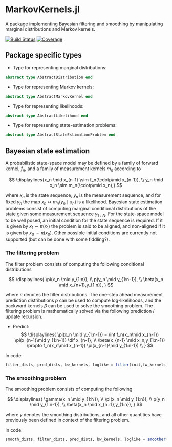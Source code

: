 # MarkovKernels.jl 

A package implementing Bayesian filtering and smoothing by manipulating marginal distributions and Markov kernels.

[![Build Status](https://github.com/filtron/MarkovKernels.jl/actions/workflows/CI.yml/badge.svg?branch=main)](https://github.com/filtron/MarkovKernels.jl/actions/workflows/CI.yml?query=branch%3Amain)
[![Coverage](https://codecov.io/gh/filtron/MarkovKernels.jl/branch/main/graph/badge.svg)](https://codecov.io/gh/filtron/MarkovKernels.jl)

## Package specific types

* Type for representing marginal distributions: 

```julia
abstract type AbstractDistribution end
```

* Type for representing Markov kernels: 

```julia
abstract type AbstractMarkovKernel end
```

* Type for representing likelihoods: 

```julia
abstract type AbstractLikelihood end
```

* Type for representing state-estimation problems: 

```julia
abstract type AbstractStateEstimationProblem end
```


## Bayesian state estimation 
A probabilistic state-space model may be defined by a family of forward kernel, $f_n$, and a family of measurement kernels $m_n$ according to 

$$ 
\displaylines{x_n \mid x_{n-1} \sim f_n(\cdotp\mid x_{n-1}), \\
y_n \mid x_n \sim m_n(\cdotp\mid x_n),}
$$

where $x_n$ is the state sequence, $y_n$ is the measurement sequence, and for fixed $y_n$ the map $x_n \mapsto m_n(y_n\mid x_n)$ is a likelihood. 
Bayesian state estimation problems consist of computing marginal conditional distributions of the state given some measurement sequence $y_{1:N}$. For the state-space model to be well posed, an initial condition for the state sequence is required. 
If it is given by $x_1 \sim \pi(x_1)$ the problem is said to be aligned, and non-aligned if it is given by $x_0 \sim \pi(x_0)$. 
Other possible initial conditions are currently not supported (but can be done with some fiddling?). 

### The filtering problem 
The filter problem consists of computing the following conditional distributions

$$
\displaylines{ \pi(x_n \mid y_{1:n}), \\ 
p(y_n \mid y_{1:n-1}), \\
\beta(x_n \mid x_{n+1},y_{1:n}), } 
$$

where $\pi$ denotes the filter distributions.
The one-step ahead measurement prediction distributions $p$ can be used to compute log-likelihoods,
and the backward kernels $\beta$ can be used to solve the smoothing problem.
The filtering problem is mathematically solved via the following prediction / update recursion. 

* Predict: 
$$
\displaylines{ \pi(x_n \mid y_{1:n-1}) = \int f_n(x_n\mid x_{n-1}) \pi(x_{n-1}\mid y_{1:n-1}) \dif x_{n-1}, \\
\beta(x_{n-1} \mid x_n,y_{1:n-1}) \propto  f_n(x_n\mid x_{n-1}) \pi(x_{n-1}\mid y_{1:n-1}) \\
}
$$

In code:
```julia 
filter_dists, pred_dists, bw_kernels, loglike = filter(init,fw_kernels,likelihoods) 
```
### The smoothing problem 
The smoothing problem consists of computing the following 

$$
\displaylines{ \gamma(x_n \mid y_{1:N}), \\
\pi(x_n \mid y_{1:n}), \\ 
p(y_n \mid y_{1:n-1}), \\
\beta(x_n \mid x_{n+1},y_{1:n}), } 
$$

where $\gamma$ denotes the smoothing distributions, and all other quantities have previously been defined in context of the filtering problem. 

In code:
```julia
smooth_dists, filter_dists, pred_dists, bw_kernels, loglike = smoother(init,fw_kernels,likelihoods)
```

